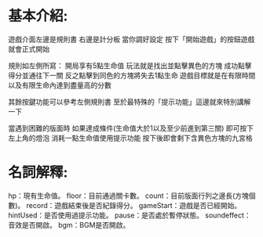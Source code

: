# 基本介紹:
遊戲介面左邊是規則書 右邊是計分板
當你調好設定
按下「開始遊戲」的按鈕遊戲就會正式開始

規則如左側所寫：
開局享有5點生命值
玩法就是找出並點擊異色的方塊
成功點擊得分並通往下一關
反之點擊到同色的方塊將失去1點生命
遊戲目標就是在有限時間以及有限生命內達到盡量高的分數

其餘按鍵功能可以參考左側規則書
至於最特殊的「提示功能」這邊就來特別講解一下

當遇到困難的版面時 如果達成條件(生命值大於1以及至少前進到第三關)
即可按下左上角的燈泡 消耗一點生命值使用提示功能
按下後即會剩下含異色方塊的九宮格

# 名詞解釋:
hp：現有生命值。
floor：目前通過關卡數。
count：目前版面行列之邊長(方塊個數)。
record：遊戲結束後是否紀錄得分。
gameStart：遊戲是否已經開始。
hintUsed：是否使用過提示功能。
pause：是否處於暫停狀態。
soundeffect：音效是否開啟。
bgm：BGM是否開啟。
